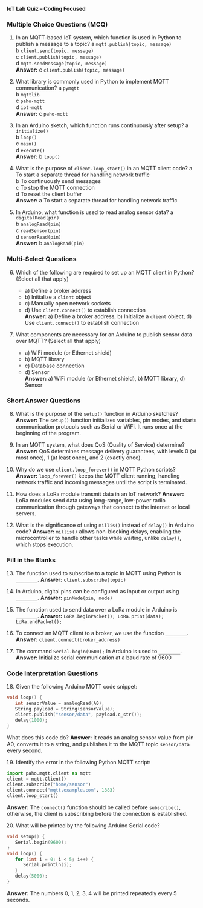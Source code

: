 **IoT Lab Quiz – Coding Focused**

### **Multiple Choice Questions (MCQ)**
1. In an MQTT-based IoT system, which function is used in Python to publish a message to a topic?
   a `mqtt.publish(topic, message)`  
   b `client.send(topic, message)`  
   c `client.publish(topic, message)`  
   d `mqtt.sendMessage(topic, message)`  
   **Answer:** c `client.publish(topic, message)`  

2. What library is commonly used in Python to implement MQTT communication?
   a `pymqtt`  
   b `mqttlib`  
   c `paho-mqtt`  
   d `iot-mqtt`  
   **Answer:** c `paho-mqtt`  

3. In an Arduino sketch, which function runs continuously after setup?
   a `initialize()`  
   b `loop()`  
   c `main()`  
   d `execute()`  
   **Answer:** b `loop()`  

4. What is the purpose of `client.loop_start()` in an MQTT client code?
   a To start a separate thread for handling network traffic  
   b To continuously send messages  
   c To stop the MQTT connection  
   d To reset the client buffer  
   **Answer:** a To start a separate thread for handling network traffic  

5. In Arduino, what function is used to read analog sensor data?
   a `digitalRead(pin)`  
   b `analogRead(pin)`  
   c `readSensor(pin)`  
   d `sensorRead(pin)`  
   **Answer:** b `analogRead(pin)`  

### **Multi-Select Questions**
6. Which of the following are required to set up an MQTT client in Python? (Select all that apply)
   - a) Define a broker address  
   - b) Initialize a `client` object  
   - c) Manually open network sockets  
   - d) Use `client.connect()` to establish connection  
   **Answer:** a) Define a broker address, b) Initialize a `client` object, d) Use `client.connect()` to establish connection  

7. What components are necessary for an Arduino to publish sensor data over MQTT? (Select all that apply)
   - a) WiFi module (or Ethernet shield)  
   - b) MQTT library  
   - c) Database connection  
   - d) Sensor  
   **Answer:** a) WiFi module (or Ethernet shield), b) MQTT library, d) Sensor  

### **Short Answer Questions**
8. What is the purpose of the `setup()` function in Arduino sketches?
   **Answer:** The `setup()` function initializes variables, pin modes, and starts communication protocols such as Serial or WiFi. It runs once at the beginning of the program.

9. In an MQTT system, what does QoS (Quality of Service) determine?
   **Answer:** QoS determines message delivery guarantees, with levels 0 (at most once), 1 (at least once), and 2 (exactly once).

10. Why do we use `client.loop_forever()` in MQTT Python scripts?
   **Answer:** `loop_forever()` keeps the MQTT client running, handling network traffic and incoming messages until the script is terminated.

11. How does a LoRa module transmit data in an IoT network?
   **Answer:** LoRa modules send data using long-range, low-power radio communication through gateways that connect to the internet or local servers.

12. What is the significance of using `millis()` instead of `delay()` in Arduino code?
   **Answer:** `millis()` allows non-blocking delays, enabling the microcontroller to handle other tasks while waiting, unlike `delay()`, which stops execution.

### **Fill in the Blanks**
13. The function used to subscribe to a topic in MQTT using Python is `________`.
   **Answer:** `client.subscribe(topic)`  

14. In Arduino, digital pins can be configured as input or output using `________`.
   **Answer:** `pinMode(pin, mode)`  

15. The function used to send data over a LoRa module in Arduino is `________`.
   **Answer:** `LoRa.beginPacket(); LoRa.print(data); LoRa.endPacket();`  

16. To connect an MQTT client to a broker, we use the function `________`.
   **Answer:** `client.connect(broker_address)`  

17. The command `Serial.begin(9600);` in Arduino is used to `________`.
   **Answer:** Initialize serial communication at a baud rate of 9600  

### **Code Interpretation Questions**
18. Given the following Arduino MQTT code snippet:
   ```cpp
   void loop() {
      int sensorValue = analogRead(A0);
      String payload = String(sensorValue);
      client.publish("sensor/data", payload.c_str());
      delay(1000);
   }
   ```
   What does this code do?
   **Answer:** It reads an analog sensor value from pin A0, converts it to a string, and publishes it to the MQTT topic `sensor/data` every second.

19. Identify the error in the following Python MQTT script:
   ```python
   import paho.mqtt.client as mqtt
   client = mqtt.Client()
   client.subscribe("home/sensor")
   client.connect("mqtt.example.com", 1883)
   client.loop_start()
   ```
   **Answer:** The `connect()` function should be called before `subscribe()`, otherwise, the client is subscribing before the connection is established.

20. What will be printed by the following Arduino Serial code?
   ```cpp
   void setup() {
      Serial.begin(9600);
   }
   void loop() {
      for (int i = 0; i < 5; i++) {
         Serial.println(i);
      }
      delay(5000);
   }
   ```
   **Answer:** The numbers 0, 1, 2, 3, 4 will be printed repeatedly every 5 seconds.
